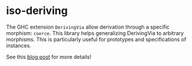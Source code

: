 
# iso-deriving

The GHC extension `DerivingVia` allow derivation through a specific morphism:
`coerce`. This library helps generalizing DerivingVia to arbitrary morphisms.
This is particularly useful for prototypes and specifications of instances.

See this [blog post][post] for more details!

[post]: https://www.tweag.io/posts/2020-04-23-deriving-isomorphically.html
